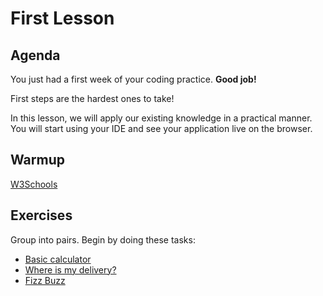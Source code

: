 # First Lesson

## Agenda

You just had a first week of your coding practice. **Good job!**

First steps are the hardest ones to take!

In this lesson, we will apply our existing knowledge in a practical manner.
You will start using your IDE and see your application live on the browser.

## Warmup
[W3Schools](https://www.w3schools.com/js/exercise_js.asp?filename=exercise_js_variables1)

## Exercises

Group into pairs. Begin by doing these tasks:
- [Basic calculator](basic/basic-calculator.md)
- [Where is my delivery?](basic/where-is-my-delivery.md)
- [Fizz Buzz](basic/fizz-buzz.md)
